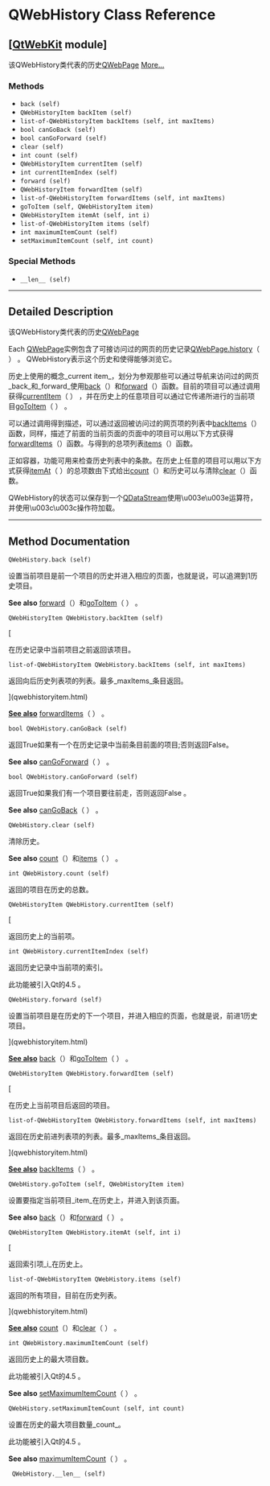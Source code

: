 # QWebHistory Class Reference

## [[QtWebKit](index.htm) module]

该QWebHistory类代表的历史[QWebPage](qwebpage.html) [More...](#details)

### Methods

*   `back (self)`
*   `QWebHistoryItem backItem (self)`
*   `list-of-QWebHistoryItem backItems (self, int maxItems)`
*   `bool canGoBack (self)`
*   `bool canGoForward (self)`
*   `clear (self)`
*   `int count (self)`
*   `QWebHistoryItem currentItem (self)`
*   `int currentItemIndex (self)`
*   `forward (self)`
*   `QWebHistoryItem forwardItem (self)`
*   `list-of-QWebHistoryItem forwardItems (self, int maxItems)`
*   `goToItem (self, QWebHistoryItem item)`
*   `QWebHistoryItem itemAt (self, int i)`
*   `list-of-QWebHistoryItem items (self)`
*   `int maximumItemCount (self)`
*   `setMaximumItemCount (self, int count)`

### Special Methods

*   `__len__ (self)`

* * *

## Detailed Description

该QWebHistory类代表的历史[QWebPage](qwebpage.html)

Each [QWebPage](qwebpage.html)实例包含了可接访问过的网页的历史记录[QWebPage.history](qwebpage.html#history)（ ） 。 QWebHistory表示这个历史和使得能够浏览它。

历史上使用的概念_current item_，划分为参观那些可以通过导航来访问过的网页_back_和_forward_使用[back](qwebhistory.html#back)（）和[forward](qwebhistory.html#forward)（）函数。目前的项目可以通过调用获得[currentItem](qwebhistory.html#currentItem)（ ） ，并在历史上的任意项目可以通过它传递所进行的当前项目[goToItem](qwebhistory.html#goToItem)（ ） 。

可以通过调用得到描述，可以通过返回被访问过的网页项的列表中[backItems](qwebhistory.html#backItems)（）函数，同样，描述了前面的当前页面的页面中的项目可以用以下方式获得[forwardItems](qwebhistory.html#forwardItems)（）函数。与得到的总项列表[items](qwebhistory.html#items)（）函数。

正如容器，功能可用来检查历史列表中的条款。在历史上任意的项目可以用以下方式获得[itemAt](qwebhistory.html#itemAt)（ ）的总项数由下式给出[count](qwebhistory.html#count)（）和历史可以与清除[clear](qwebhistory.html#clear)（）函数。

QWebHistory的状态可以保存到一个[QDataStream](qdatastream.html)使用\u003e\u003e运算符，并使用\u003c\u003c操作符加载。

* * *

## Method Documentation

```
QWebHistory.back (self)
```

设置当前项目是前一个项目的历史并进入相应的页面，也就是说，可以追溯到1历史项目。

**See also** [forward](qwebhistory.html#forward)（）和[goToItem](qwebhistory.html#goToItem)（ ） 。

```
QWebHistoryItem QWebHistory.backItem (self)
```

[

在历史记录中当前项目之前返回该项目。

```
list-of-QWebHistoryItem QWebHistory.backItems (self, int maxItems)
```

返回向后历史列表项的列表。最多_maxItems_条目返回。

](qwebhistoryitem.html)

[**See also**](qwebhistoryitem.html) [forwardItems](qwebhistory.html#forwardItems)（ ） 。

```
bool QWebHistory.canGoBack (self)
```

返回True如果有一个在历史记录中当前条目前面的项目;否则返回False。

**See also** [canGoForward](qwebhistory.html#canGoForward)（ ） 。

```
bool QWebHistory.canGoForward (self)
```

返回True如果我们有一个项目要往前走，否则返回False 。

**See also** [canGoBack](qwebhistory.html#canGoBack)（ ） 。

```
QWebHistory.clear (self)
```

清除历史。

**See also** [count](qwebhistory.html#count)（）和[items](qwebhistory.html#items)（ ） 。

```
int QWebHistory.count (self)
```

返回的项目在历史的总数。

```
QWebHistoryItem QWebHistory.currentItem (self)
```

[

返回历史上的当前项。

```
int QWebHistory.currentItemIndex (self)
```

返回历史记录中当前项的索引。

此功能被引入Qt的4.5 。

```
QWebHistory.forward (self)
```

设置当前项目是在历史的下一个项目，并进入相应的页面，也就是说，前进1历史项目。

](qwebhistoryitem.html)

[**See also**](qwebhistoryitem.html) [back](qwebhistory.html#back)（）和[goToItem](qwebhistory.html#goToItem)（ ） 。

```
QWebHistoryItem QWebHistory.forwardItem (self)
```

[

在历史上当前项目后返回的项目。

```
list-of-QWebHistoryItem QWebHistory.forwardItems (self, int maxItems)
```

返回在历史前进列表项的列表。最多_maxItems_条目返回。

](qwebhistoryitem.html)

[**See also**](qwebhistoryitem.html) [backItems](qwebhistory.html#backItems)（ ） 。

```
QWebHistory.goToItem (self, QWebHistoryItem item)
```

设置要指定当前项目_item_在历史上，并进入到该页面。

**See also** [back](qwebhistory.html#back)（）和[forward](qwebhistory.html#forward)（ ） 。

```
QWebHistoryItem QWebHistory.itemAt (self, int i)
```

[

返回索引项_i_在历史上。

```
list-of-QWebHistoryItem QWebHistory.items (self)
```

返回的所有项目，目前在历史列表。

](qwebhistoryitem.html)

[**See also**](qwebhistoryitem.html) [count](qwebhistory.html#count)（）和[clear](qwebhistory.html#clear)（ ） 。

```
int QWebHistory.maximumItemCount (self)
```

返回历史上的最大项目数。

此功能被引入Qt的4.5 。

**See also** [setMaximumItemCount](qwebhistory.html#setMaximumItemCount)（ ） 。

```
QWebHistory.setMaximumItemCount (self, int count)
```

设置在历史的最大项目数量_count_。

此功能被引入Qt的4.5 。

**See also** [maximumItemCount](qwebhistory.html#maximumItemCount)（ ） 。

```
 QWebHistory.__len__ (self)
```